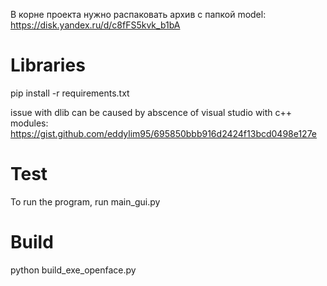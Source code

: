 В корне проекта нужно распаковать архив с папкой model:
https://disk.yandex.ru/d/c8fFS5kvk_b1bA

# Libraries
pip install -r requirements.txt

issue with dlib can be caused by abscence of visual studio with c++ modules: https://gist.github.com/eddylim95/695850bbb916d2424f13bcd0498e127e
 
# Test
To run the program, run main_gui.py  

# Build
python build_exe_openface.py
